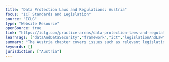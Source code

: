 ```yaml
---
title: "Data Protection Laws and Regulations: Austria"
focus: "ICT Standards and Legislation"
source: "ICLG"
type: "Website Resource"
openSource: true
link: "https://iclg.com/practice-areas/data-protection-laws-and-regulations/austria"
learnTags: ["dataAndDataSecurity","framework","ict","legislationAndLaw","regulation","government"]
summary: "The Austria chapter covers issues such as relevant legislation, territorial scope and individual rights."
keywords: []
jurisdiction: ["Austria"]
---
```

